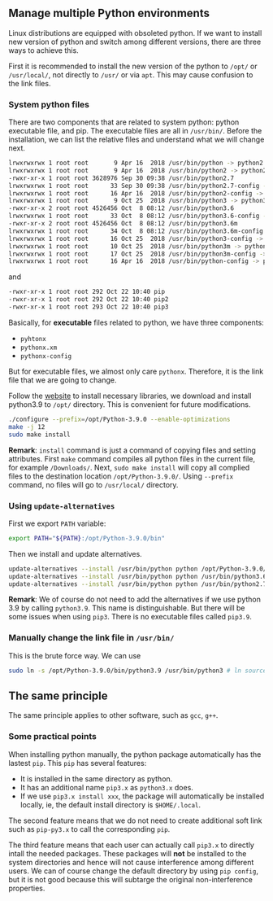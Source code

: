 ## Manage multiple Python environments 

Linux distributions are equipped with obsoleted python. If we want to install new version of python and switch among different versions, there are three ways to achieve this. 

First it is recommended to install the new version of the python to `/opt/` or `/usr/local/`, not directly to `/usr/` or via `apt`. This may cause confusion to the link files. 

### System python files

There are two components that are related to system python: python executable file, and pip. The executable files are all in `/usr/bin/`. Before the installation, we can list the relative files and understand what we will change next.

```bash
lrwxrwxrwx 1 root root       9 Apr 16  2018 /usr/bin/python -> python2.7
lrwxrwxrwx 1 root root       9 Apr 16  2018 /usr/bin/python2 -> python2.7
-rwxr-xr-x 1 root root 3628976 Sep 30 09:38 /usr/bin/python2.7
lrwxrwxrwx 1 root root      33 Sep 30 09:38 /usr/bin/python2.7-config -> x86_64-linux-gnu-python2.7-config
lrwxrwxrwx 1 root root      16 Apr 16  2018 /usr/bin/python2-config -> python2.7-config
lrwxrwxrwx 1 root root       9 Oct 25  2018 /usr/bin/python3 -> python3.6
-rwxr-xr-x 2 root root 4526456 Oct  8 08:12 /usr/bin/python3.6
lrwxrwxrwx 1 root root      33 Oct  8 08:12 /usr/bin/python3.6-config -> x86_64-linux-gnu-python3.6-config
-rwxr-xr-x 2 root root 4526456 Oct  8 08:12 /usr/bin/python3.6m
lrwxrwxrwx 1 root root      34 Oct  8 08:12 /usr/bin/python3.6m-config -> x86_64-linux-gnu-python3.6m-config
lrwxrwxrwx 1 root root      16 Oct 25  2018 /usr/bin/python3-config -> python3.6-config
lrwxrwxrwx 1 root root      10 Oct 25  2018 /usr/bin/python3m -> python3.6m
lrwxrwxrwx 1 root root      17 Oct 25  2018 /usr/bin/python3m-config -> python3.6m-config
lrwxrwxrwx 1 root root      16 Apr 16  2018 /usr/bin/python-config -> python2.7-config
```

and 

```bash
-rwxr-xr-x 1 root root 292 Oct 22 10:40 pip
-rwxr-xr-x 1 root root 292 Oct 22 10:40 pip2
-rwxr-xr-x 1 root root 293 Oct 22 10:40 pip3
```

Basically, for **executable** files related to python, we have three components:

- `pyhtonx`
- `pythonx.xm`
- `pythonx-config`

But for executable files, we almost only care `pythonx`. Therefore, it is the link file that we are going to change.

Follow the [website](https://linuxize.com/post/how-to-install-python-3-9-on-ubuntu-20-04/) to install necessary libraries, we download and install python3.9 to `/opt/` directory. This is convenient for future modifications.

```bash
./configure --prefix=/opt/Python-3.9.0 --enable-optimizations
make -j 12
sudo make install
```

**Remark**: `install` command is just a command of copying files and setting attributes. First `make` command compiles all python files in the current file, for example `/Downloads/`. Next, `sudo make install` will copy all complied files to the destination location `/opt/Python-3.9.0/`. Using `--prefix` command, no files will go to `/usr/local/` directory.



### Using `update-alternatives`

First we export `PATH` variable: 

```bash
export PATH="${PATH}:/opt/Python-3.9.0/bin"
```

Then we install and update alternatives.

```bash
update-alternatives --install /usr/bin/python python /opt/Python-3.9.0/bin/python 1
update-alternatives --install /usr/bin/python python /usr/bin/python3.6 2
update-alternatives --install /usr/bin/python python /usr/bin/python2.7 3
```

**Remark**: We of course do not need to add the alternatives if we use python 3.9 by calling `python3.9`. This name is distinguishable. But there will be some issues when using `pip3`. There is no executable files called `pip3.9`. 



### Manually change the link file in `/usr/bin/`

This is the brute force way. We can use 

```bash
sudo ln -s /opt/Python-3.9.0/bin/python3.9 /usr/bin/python3 # ln source destination
```



## The same principle

The same principle applies to other software, such as `gcc`, `g++`. 



### Some practical points

When installing python manually, the python package automatically has the lastest `pip`. This `pip` has several features:

- It is installed in the same directory as python.
- It has an additional name `pip3.x` as `python3.x` does.
- If we use `pip3.x install xxx`, the package will automatically be installed locally, ie, the default install directory is `$HOME/.local`. 

The second feature means that we do not need to create additional soft link such as `pip-py3.x` to call the corresponding `pip`.

The third feature means that each user can actually call `pip3.x` to directly intall the needed packages. These packages will **not** be installed to the system directories and hence will not cause interference among different users. We can of course change the default directory by using `pip config`, but it is not good because this will subtarge the original non-interference properties. 